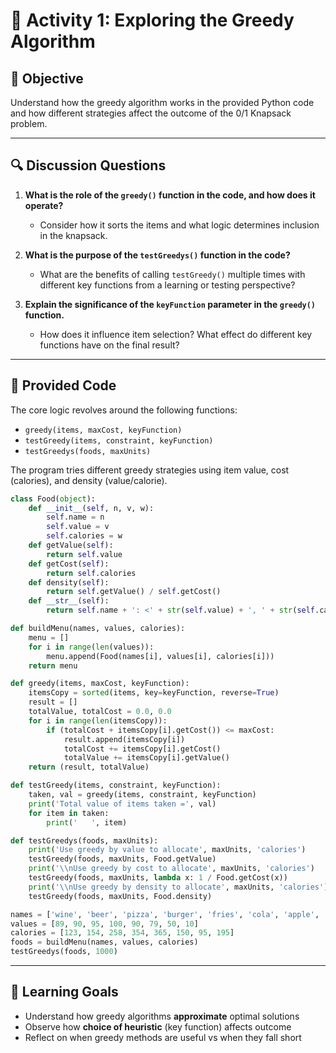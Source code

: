 # 🧩 Activity 1: Exploring the Greedy Algorithm

## 🧠 Objective

Understand how the greedy algorithm works in the provided Python code and how different strategies affect the outcome of the 0/1 Knapsack problem.

---

## 🔍 Discussion Questions

1. **What is the role of the `greedy()` function in the code, and how does it operate?**  
   - Consider how it sorts the items and what logic determines inclusion in the knapsack.

2. **What is the purpose of the `testGreedys()` function in the code?**  
   - What are the benefits of calling `testGreedy()` multiple times with different key functions from a learning or testing perspective?

3. **Explain the significance of the `keyFunction` parameter in the `greedy()` function.**  
   - How does it influence item selection? What effect do different key functions have on the final result?

---
## 🧪 Provided Code

The core logic revolves around the following functions:

- `greedy(items, maxCost, keyFunction)`
- `testGreedy(items, constraint, keyFunction)`
- `testGreedys(foods, maxUnits)`

The program tries different greedy strategies using item value, cost (calories), and density (value/calorie).

```python
class Food(object):
    def __init__(self, n, v, w):
        self.name = n
        self.value = v
        self.calories = w
    def getValue(self):
        return self.value
    def getCost(self):
        return self.calories
    def density(self):
        return self.getValue() / self.getCost()
    def __str__(self):
        return self.name + ': <' + str(self.value) + ', ' + str(self.calories) + '>'

def buildMenu(names, values, calories):
    menu = []
    for i in range(len(values)):
        menu.append(Food(names[i], values[i], calories[i]))
    return menu

def greedy(items, maxCost, keyFunction):
    itemsCopy = sorted(items, key=keyFunction, reverse=True)
    result = []
    totalValue, totalCost = 0.0, 0.0
    for i in range(len(itemsCopy)):
        if (totalCost + itemsCopy[i].getCost()) <= maxCost:
            result.append(itemsCopy[i])
            totalCost += itemsCopy[i].getCost()
            totalValue += itemsCopy[i].getValue()
    return (result, totalValue)

def testGreedy(items, constraint, keyFunction):
    taken, val = greedy(items, constraint, keyFunction)
    print('Total value of items taken =', val)
    for item in taken:
        print('   ', item)

def testGreedys(foods, maxUnits):
    print('Use greedy by value to allocate', maxUnits, 'calories')
    testGreedy(foods, maxUnits, Food.getValue)
    print('\\nUse greedy by cost to allocate', maxUnits, 'calories')
    testGreedy(foods, maxUnits, lambda x: 1 / Food.getCost(x))
    print('\\nUse greedy by density to allocate', maxUnits, 'calories')
    testGreedy(foods, maxUnits, Food.density)

names = ['wine', 'beer', 'pizza', 'burger', 'fries', 'cola', 'apple', 'donut', 'cake']
values = [89, 90, 95, 100, 90, 79, 50, 10]
calories = [123, 154, 258, 354, 365, 150, 95, 195]
foods = buildMenu(names, values, calories)
testGreedys(foods, 1000)
```

---

## 📌 Learning Goals

- Understand how greedy algorithms **approximate** optimal solutions
- Observe how **choice of heuristic** (key function) affects outcome
- Reflect on when greedy methods are useful vs when they fall short
